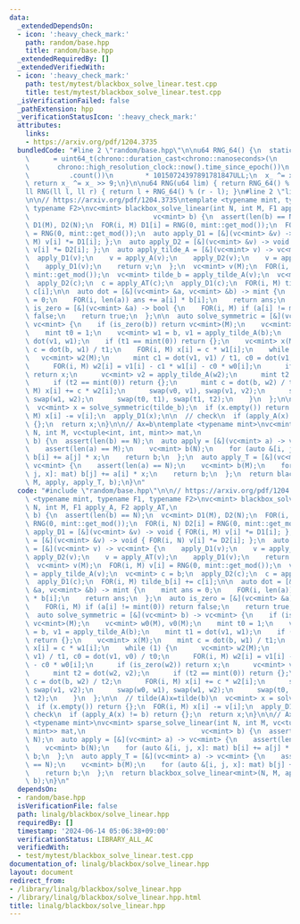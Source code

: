 ```yaml
---
data:
  _extendedDependsOn:
  - icon: ':heavy_check_mark:'
    path: random/base.hpp
    title: random/base.hpp
  _extendedRequiredBy: []
  _extendedVerifiedWith:
  - icon: ':heavy_check_mark:'
    path: test/mytest/blackbox_solve_linear.test.cpp
    title: test/mytest/blackbox_solve_linear.test.cpp
  _isVerificationFailed: false
  _pathExtension: hpp
  _verificationStatusIcon: ':heavy_check_mark:'
  attributes:
    links:
    - https://arxiv.org/pdf/1204.3735
  bundledCode: "#line 2 \"random/base.hpp\"\n\nu64 RNG_64() {\n  static uint64_t x_\n\
    \      = uint64_t(chrono::duration_cast<chrono::nanoseconds>(\n              \
    \       chrono::high_resolution_clock::now().time_since_epoch())\n           \
    \          .count())\n        * 10150724397891781847ULL;\n  x_ ^= x_ << 7;\n \
    \ return x_ ^= x_ >> 9;\n}\n\nu64 RNG(u64 lim) { return RNG_64() % lim; }\n\n\
    ll RNG(ll l, ll r) { return l + RNG_64() % (r - l); }\n#line 2 \"linalg/blackbox/solve_linear.hpp\"\
    \n\n// https://arxiv.org/pdf/1204.3735\ntemplate <typename mint, typename F1,\
    \ typename F2>\nvc<mint> blackbox_solve_linear(int N, int M, F1 apply_A, F2 apply_AT,\n\
    \                               vc<mint> b) {\n  assert(len(b) == N);\n  vc<mint>\
    \ D1(M), D2(N);\n  FOR(i, M) D1[i] = RNG(0, mint::get_mod());\n  FOR(i, N) D2[i]\
    \ = RNG(0, mint::get_mod());\n  auto apply_D1 = [&](vc<mint> &v) -> void { FOR(i,\
    \ M) v[i] *= D1[i]; };\n  auto apply_D2 = [&](vc<mint> &v) -> void { FOR(i, N)\
    \ v[i] *= D2[i]; };\n  auto apply_tilde_A = [&](vc<mint> v) -> vc<mint> {\n  \
    \  apply_D1(v);\n    v = apply_A(v);\n    apply_D2(v);\n    v = apply_AT(v);\n\
    \    apply_D1(v);\n    return v;\n  };\n  vc<mint> v(M);\n  FOR(i, M) v[i] = RNG(0,\
    \ mint::get_mod());\n  vc<mint> tilde_b = apply_tilde_A(v);\n  vc<mint> c = b;\n\
    \  apply_D2(c);\n  c = apply_AT(c);\n  apply_D1(c);\n  FOR(i, M) tilde_b[i] +=\
    \ c[i];\n\n  auto dot = [&](vc<mint> &a, vc<mint> &b) -> mint {\n    mint ans\
    \ = 0;\n    FOR(i, len(a)) ans += a[i] * b[i];\n    return ans;\n  };\n  auto\
    \ is_zero = [&](vc<mint> &a) -> bool {\n    FOR(i, M) if (a[i] != mint(0)) return\
    \ false;\n    return true;\n  };\n\n  auto solve_symmetric = [&](vc<mint> b) ->\
    \ vc<mint> {\n    if (is_zero(b)) return vc<mint>(M);\n    vc<mint> w0(M), v0(M);\n\
    \    mint t0 = 1;\n    vc<mint> w1 = b, v1 = apply_tilde_A(b);\n    mint t1 =\
    \ dot(v1, w1);\n    if (t1 == mint(0)) return {};\n    vc<mint> x(M);\n    mint\
    \ c = dot(b, w1) / t1;\n    FOR(i, M) x[i] = c * w1[i];\n    while (1) {\n   \
    \   vc<mint> w2(M);\n      mint c1 = dot(v1, v1) / t1, c0 = dot(v1, v0) / t0;\n\
    \      FOR(i, M) w2[i] = v1[i] - c1 * w1[i] - c0 * w0[i];\n      if (is_zero(w2))\
    \ return x;\n      vc<mint> v2 = apply_tilde_A(w2);\n      mint t2 = dot(w2, v2);\n\
    \      if (t2 == mint(0)) return {};\n      mint c = dot(b, w2) / t2;\n      FOR(i,\
    \ M) x[i] += c * w2[i];\n      swap(v0, v1), swap(v1, v2);\n      swap(w0, w1),\
    \ swap(w1, w2);\n      swap(t0, t1), swap(t1, t2);\n    }\n  };\n\n  // tilde(A)x=tilde(b)\n\
    \  vc<mint> x = solve_symmetric(tilde_b);\n  if (x.empty()) return {};\n  FOR(i,\
    \ M) x[i] -= v[i];\n  apply_D1(x);\n\n  // check\n  if (apply_A(x) != b) return\
    \ {};\n  return x;\n}\n\n// Ax=b\ntemplate <typename mint>\nvc<mint> sparse_solve_linear(int\
    \ N, int M, vc<tuple<int, int, mint>> mat,\n                             vc<mint>\
    \ b) {\n  assert(len(b) == N);\n  auto apply = [&](vc<mint> a) -> vc<mint> {\n\
    \    assert(len(a) == M);\n    vc<mint> b(N);\n    for (auto &[i, j, x]: mat)\
    \ b[i] += a[j] * x;\n    return b;\n  };\n  auto apply_T = [&](vc<mint> a) ->\
    \ vc<mint> {\n    assert(len(a) == N);\n    vc<mint> b(M);\n    for (auto &[i,\
    \ j, x]: mat) b[j] += a[i] * x;\n    return b;\n  };\n  return blackbox_solve_linear<mint>(N,\
    \ M, apply, apply_T, b);\n}\n"
  code: "#include \"random/base.hpp\"\n\n// https://arxiv.org/pdf/1204.3735\ntemplate\
    \ <typename mint, typename F1, typename F2>\nvc<mint> blackbox_solve_linear(int\
    \ N, int M, F1 apply_A, F2 apply_AT,\n                               vc<mint>\
    \ b) {\n  assert(len(b) == N);\n  vc<mint> D1(M), D2(N);\n  FOR(i, M) D1[i] =\
    \ RNG(0, mint::get_mod());\n  FOR(i, N) D2[i] = RNG(0, mint::get_mod());\n  auto\
    \ apply_D1 = [&](vc<mint> &v) -> void { FOR(i, M) v[i] *= D1[i]; };\n  auto apply_D2\
    \ = [&](vc<mint> &v) -> void { FOR(i, N) v[i] *= D2[i]; };\n  auto apply_tilde_A\
    \ = [&](vc<mint> v) -> vc<mint> {\n    apply_D1(v);\n    v = apply_A(v);\n   \
    \ apply_D2(v);\n    v = apply_AT(v);\n    apply_D1(v);\n    return v;\n  };\n\
    \  vc<mint> v(M);\n  FOR(i, M) v[i] = RNG(0, mint::get_mod());\n  vc<mint> tilde_b\
    \ = apply_tilde_A(v);\n  vc<mint> c = b;\n  apply_D2(c);\n  c = apply_AT(c);\n\
    \  apply_D1(c);\n  FOR(i, M) tilde_b[i] += c[i];\n\n  auto dot = [&](vc<mint>\
    \ &a, vc<mint> &b) -> mint {\n    mint ans = 0;\n    FOR(i, len(a)) ans += a[i]\
    \ * b[i];\n    return ans;\n  };\n  auto is_zero = [&](vc<mint> &a) -> bool {\n\
    \    FOR(i, M) if (a[i] != mint(0)) return false;\n    return true;\n  };\n\n\
    \  auto solve_symmetric = [&](vc<mint> b) -> vc<mint> {\n    if (is_zero(b)) return\
    \ vc<mint>(M);\n    vc<mint> w0(M), v0(M);\n    mint t0 = 1;\n    vc<mint> w1\
    \ = b, v1 = apply_tilde_A(b);\n    mint t1 = dot(v1, w1);\n    if (t1 == mint(0))\
    \ return {};\n    vc<mint> x(M);\n    mint c = dot(b, w1) / t1;\n    FOR(i, M)\
    \ x[i] = c * w1[i];\n    while (1) {\n      vc<mint> w2(M);\n      mint c1 = dot(v1,\
    \ v1) / t1, c0 = dot(v1, v0) / t0;\n      FOR(i, M) w2[i] = v1[i] - c1 * w1[i]\
    \ - c0 * w0[i];\n      if (is_zero(w2)) return x;\n      vc<mint> v2 = apply_tilde_A(w2);\n\
    \      mint t2 = dot(w2, v2);\n      if (t2 == mint(0)) return {};\n      mint\
    \ c = dot(b, w2) / t2;\n      FOR(i, M) x[i] += c * w2[i];\n      swap(v0, v1),\
    \ swap(v1, v2);\n      swap(w0, w1), swap(w1, w2);\n      swap(t0, t1), swap(t1,\
    \ t2);\n    }\n  };\n\n  // tilde(A)x=tilde(b)\n  vc<mint> x = solve_symmetric(tilde_b);\n\
    \  if (x.empty()) return {};\n  FOR(i, M) x[i] -= v[i];\n  apply_D1(x);\n\n  //\
    \ check\n  if (apply_A(x) != b) return {};\n  return x;\n}\n\n// Ax=b\ntemplate\
    \ <typename mint>\nvc<mint> sparse_solve_linear(int N, int M, vc<tuple<int, int,\
    \ mint>> mat,\n                             vc<mint> b) {\n  assert(len(b) ==\
    \ N);\n  auto apply = [&](vc<mint> a) -> vc<mint> {\n    assert(len(a) == M);\n\
    \    vc<mint> b(N);\n    for (auto &[i, j, x]: mat) b[i] += a[j] * x;\n    return\
    \ b;\n  };\n  auto apply_T = [&](vc<mint> a) -> vc<mint> {\n    assert(len(a)\
    \ == N);\n    vc<mint> b(M);\n    for (auto &[i, j, x]: mat) b[j] += a[i] * x;\n\
    \    return b;\n  };\n  return blackbox_solve_linear<mint>(N, M, apply, apply_T,\
    \ b);\n}\n"
  dependsOn:
  - random/base.hpp
  isVerificationFile: false
  path: linalg/blackbox/solve_linear.hpp
  requiredBy: []
  timestamp: '2024-06-14 05:06:38+09:00'
  verificationStatus: LIBRARY_ALL_AC
  verifiedWith:
  - test/mytest/blackbox_solve_linear.test.cpp
documentation_of: linalg/blackbox/solve_linear.hpp
layout: document
redirect_from:
- /library/linalg/blackbox/solve_linear.hpp
- /library/linalg/blackbox/solve_linear.hpp.html
title: linalg/blackbox/solve_linear.hpp
---
```

